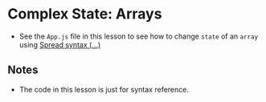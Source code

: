# Complex State: Arrays
- See the ```App.js``` file in this lesson to see how to change ```state``` of an ```array``` using [Spread syntax (...)](https://developer.mozilla.org/en-US/docs/Web/JavaScript/Reference/Operators/Spread_syntax)

## Notes
- The code in this lesson is just for syntax reference.